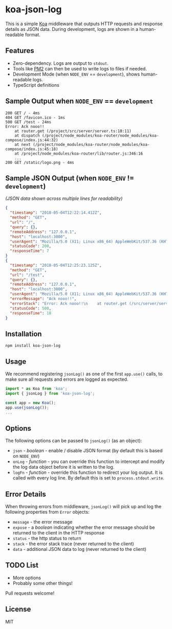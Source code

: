 # koa-json-log

This is a simple [Koa](http://koajs.com/) middleware that outputs HTTP requests
and response details as JSON data. During development, logs are shown in a 
human-readable format.

## Features

 * Zero-dependency. Logs are output to `stdout`.
 * Tools like [PM2](http://pm2.keymetrics.io/docs/usage/log-management/) can
   then be used to write logs to files if needed.
 * Development Mode (when `NODE_ENV` == `development`), shows human-readable logs.
 * TypeScript definitions

## Sample Output when `NODE_ENV` == `development`

```
200 GET / - 4ms
404 GET /favicon.ico - 1ms
500 GET /test - 24ms
Error: Ack nooo!!
    at router.get (/project/src/server/server.ts:18:11)
    at dispatch (/project/node_modules/koa-router/node_modules/koa-compose/index.js:44:32)
    at next (/project/node_modules/koa-router/node_modules/koa-compose/index.js:45:18)
    at /project/node_modules/koa-router/lib/router.js:346:16
    ...
200 GET /static/logo.png - 4ms
```

## Sample JSON Output (when `NODE_ENV` != `development`)

*(JSON data shown across multiple lines for readability)*

```json
{
  "timestamp": "2018-05-04T12:22:14.412Z",
  "method": "GET",
  "url": "/",
  "query": {},
  "remoteAddress": "127.0.0.1",
  "host": "localhost:3000",
  "userAgent": "Mozilla/5.0 (X11; Linux x86_64) AppleWebKit/537.36 (KHTML, like Gecko) Chrome/66.0.3359.139 Safari/537.36",
  "statusCode": 200,
  "responseTime": 7
}
{
  "timestamp": "2018-05-04T12:25:23.125Z",
  "method": "GET",
  "url": "/test",
  "query": {},
  "remoteAddress": "127.0.0.1",
  "host": "localhost:3000",
  "userAgent": "Mozilla/5.0 (X11; Linux x86_64) AppleWebKit/537.36 (KHTML, like Gecko) Chrome/66.0.3359.139 Safari/537.36",
  "errorMessage": "Ack nooo!!",
  "errorStack": "Error: Ack nooo!!\n    at router.get (/src/server/server.ts:18:11)\n  ...",
  "statusCode": 500,
  "responseTime": 18
}
```

## Installation

```
npm install koa-json-log
```

## Usage

We recommend registering `jsonLog()`  as one of the first `app.use()` calls, to
make sure all requests and errors are logged as expected.

```ts
import * as Koa from 'koa';
import { jsonLog } from 'koa-json-log';

const app = new Koa();
app.use(jsonLog());
...
```

## Options

The following options can be passed to `jsonLog()` (as an object):

 * `json` - *boolean* - enable / disable JSON format (by default this is based on
   `NODE_ENV`)
 * `onLog` - *function* - you can override this function to intercept and modify
   the log data object before it is written to the log. 
 * `logFn` - *function* - override this function to redirect your log output. It is
   called with every log line. By default this is set to `process.stdout.write`.

## Error Details

When throwing errors from middleware, `jsonLog()` will pick up and log the
following properties from `Error` objects:

 * `message` - the error message
 * `expose` - a *boolean* indicating whether the error message should be returned
   to the client in the HTTP response
 * `status` - the http status to return
 * `stack` - the error stack trace (never returned to the client)
 * `data` - additional JSON data to log (never returned to the client)

## TODO List

 * More options
 * Probably some other things!

Pull requests welcome!

## License

MIT
